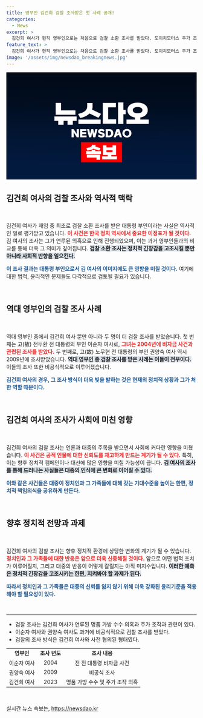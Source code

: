 ```yaml
---
title: 영부인 김건희 검찰 조사받은 첫 사례 공개!
categories:
  - News
excerpt: >
  김건희 여사가 현직 영부인으로는 처음으로 검찰 소환 조사를 받았다. 도이치모터스 주가 조작 및 명품 가방 수수 의혹을 수사 중인 검찰은 비공식적으로 김 여사를 조사하며, 전직 영부인들의 과거 조사와 비교될 만큼 특별한 상황을 맞이하고 있다.
feature_text: >
  김건희 여사가 현직 영부인으로는 처음으로 검찰 소환 조사를 받았다. 도이치모터스 주가 조작 및 명품 가방 수수 의혹을 수사 중인 검찰은 비공식적으로 김 여사를 조사하며, 전직 영부인들의 과거 조사와 비교될 만큼 특별한 상황을 맞이하고 있다.
image: '/assets/img/newsdao_breakingnews.jpg'
---
```


<p><img src="/assets/img/newsdao_breakingnews.jpg" alt="cryptoinkorea 속보" /></p>

<h2 data-ke-size="size26">김건희 여사의 검찰 조사와 역사적 맥락</h2>

<p data-ke-size="size16">&nbsp;</p>

<p>김건희 여사가 재임 중 최초로 검찰 소환 조사를 받은 대통령 부인이라는 사실은 역사적인 일로 평가받고 있습니다. <b><span style="color: #ee2323;">이 사건은 한국 정치 역사에서 중요한 이정표가 될 것이다.</span></b> 김 여사의 조사는 그가 연루된 의혹으로 인해 진행되었으며, 이는 과거 영부인들과의 비교를 통해 더욱 그 의미가 깊어집니다. <b><span style="background-color: #21538527;">검찰 소환 조사는 정치적 긴장감을 고조시킬 뿐만 아니라 사회적 반향을 일으킨다.</span></b> </p>

<p><b><span style="color: #1a5490;">이 조사 결과는 대통령 부인으로서 김 여사의 이미지에도 큰 영향을 미칠 것이다.</span></b> 여기에 대한 법적, 윤리적인 문제들도 다각적으로 검토될 필요가 있습니다. </p>

<p data-ke-size="size16">&nbsp;</p>

<h2 data-ke-size="size26">역대 영부인의 검찰 조사 사례</h2>

<p data-ke-size="size16">&nbsp;</p>

<p>역대 영부인 중에서 김건희 여사 뿐만 아니라 두 명이 더 검찰 조사를 받았습니다. 첫 번째는 고(故) 전두환 전 대통령의 부인 이순자 여사로, <b><span style="color: #ee2323;">그녀는 2004년에 비자금 사건과 관련된 조사를 받았다.</span></b> 두 번째로, 고(故) 노무현 전 대통령의 부인 권양숙 여사 역시 2009년에 조사받았습니다. <b><span style="background-color: #21538527;">역대 영부인 중 검찰 조사를 받은 사례는 이들이 전부이다.</span></b> 이들의 조사 또한 비공식적으로 이루어졌습니다. </p>

<p><b><span style="color: #1a5490;">김건희 여사의 경우, 그 조사 방식이 더욱 빛을 발하는 것은 현재의 정치적 상황과 그가 처한 역할 때문이다.</span></b> </p>

<p data-ke-size="size16">&nbsp;</p>

<h2 data-ke-size="size26">김건희 여사의 조사가 사회에 미친 영향</h2>

<p data-ke-size="size16">&nbsp;</p>

<p>김건희 여사의 검찰 조사는 언론과 대중의 주목을 받으면서 사회에 커다란 영향을 미쳤습니다. <b><span style="color: #ee2323;">이 사건은 공적 인물에 대한 신뢰도를 재고하게 만드는 계기가 될 수 있다.</span></b> 특히, 이는 향후 정치적 캠페인이나 대선에 많은 영향을 미칠 가능성이 큽니다. <b><span style="background-color: #21538527;">김 여사의 조사를 통해 드러나는 사실들은 대중의 인식에 큰 변화로 이어질 수 있다.</span></b></p>

<p><b><span style="color: #1a5490;">이와 같은 사건들은 대중이 정치인과 그 가족들에 대해 갖는 기대수준을 높이는 한편, 정치적 책임의식을 공유하게 만든다.</span></b> </p>

<p data-ke-size="size16">&nbsp;</p>

<h2 data-ke-size="size26">향후 정치적 전망과 과제</h2>

<p data-ke-size="size16">&nbsp;</p>

<p>김건희 여사의 검찰 조사는 향후 정치적 환경에 상당한 변화의 계기가 될 수 있습니다. <b><span style="color: #ee2323;">정치인과 그 가족들에 대한 반응은 앞으로 더욱 신중해질 것이다.</span></b> 앞으로 어떤 법적 조치가 이루어질지, 그리고 대중의 반응이 어떻게 갈릴지는 아직 미지수입니다. <b><span style="background-color: #21538527;">이러한 예측은 정치적 긴장감을 고조시키는 한편, 지켜봐야 할 과제가 된다.</span></b></p>

<p><b><span style="color: #1a5490;">따라서 정치인과 그 가족들은 대중의 신뢰를 잃지 않기 위해 더욱 강화된 윤리기준을 적용해야 할 필요성이 있다.</span></b> </p>

<p data-ke-size="size16">&nbsp;</p>

<hr/>

<ul>
<li>검찰 조사는 김건희 여사가 연루된 명품 가방 수수 의혹과 주가 조작과 관련이 있다.</li>
<li>이순자 여사와 권양숙 여사도 과거에 비공식적으로 검찰 조사를 받았다.</li>
<li>검찰의 조사 방식은 김건희 여사와 사전 협의된 형태였다.</li>
</ul>

<table style="width: 100%; border-collapse: collapse;">
    <tr>
        <td style="text-align: center; height: 17px;"><b>영부인</b></td>
        <td style="text-align: center; height: 17px;"><b>조사 년도</b></td>
        <td style="text-align: center; height: 17px;"><b>조사 내용</b></td>
    </tr>
    <tr>
        <td style="text-align: center; height: 17px;">이순자 여사</td>
        <td style="text-align: center; height: 17px;">2004</td>
        <td style="text-align: center; height: 17px;">전 전 대통령 비자금 사건</td>
    </tr>
    <tr>
        <td style="text-align: center; height: 17px;">권양숙 여사</td>
        <td style="text-align: center; height: 17px;">2009</td>
        <td style="text-align: center; height: 17px;">비공식 조사</td>
    </tr>
    <tr>
        <td style="text-align: center; height: 17px;">김건희 여사</td>
        <td style="text-align: center; height: 17px;">2023</td>
        <td style="text-align: center; height: 17px;">명품 가방 수수 및 주가 조작 의혹</td>
    </tr>
</table>

<p data-ke-size="size16">&nbsp;</p>
실시간 뉴스 속보는, <a href="https://newsdao.kr" rel="dofollow">https://newsdao.kr</a>


